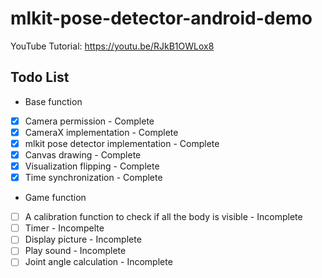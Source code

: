 # mlkit-pose-detector-android-demo

YouTube Tutorial: https://youtu.be/RJkB1OWLox8

## Todo List
* Base function
- [x] Camera permission - Complete
- [x] CameraX implementation - Complete
- [x] mlkit pose detector implementation - Complete
- [x] Canvas drawing - Complete
- [x] Visualization flipping - Complete
- [x] Time synchronization - Complete

* Game function
- [ ] A calibration function to check if all the body is visible - Incomplete
- [ ] Timer - Incompelte
- [ ] Display picture - Incomplete
- [ ] Play sound - Incomplete
- [ ] Joint angle calculation - Incomplete
